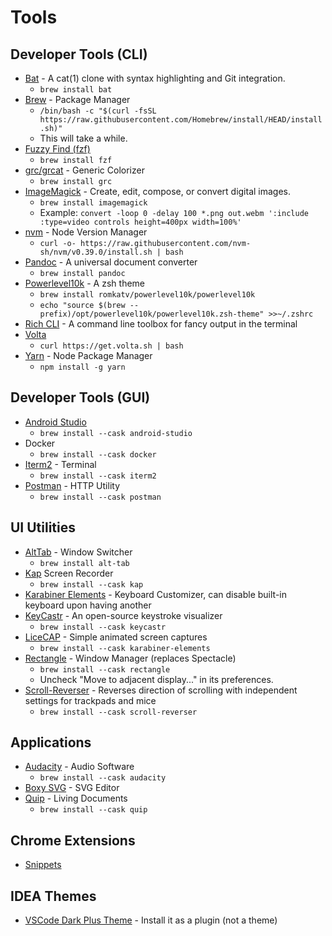# Tools

## Developer Tools (CLI)

- [Bat](https://github.com/sharkdp/bat) - A cat(1) clone with syntax highlighting and Git integration.
  - `brew install bat`
- [Brew](https://brew.sh) - Package Manager
  - `/bin/bash -c "$(curl -fsSL https://raw.githubusercontent.com/Homebrew/install/HEAD/install.sh)"`
  - This will take a while.
- [Fuzzy Find (fzf)](https://github.com/junegunn/fzf)
  - `brew install fzf`
- [grc/grcat](https://github.com/garabik/grc) - Generic Colorizer
  - `brew install grc`
- [ImageMagick](https://imagemagick.org/) - Create, edit, compose, or convert digital images.
  - `brew install imagemagick`
  - Example: `convert -loop 0 -delay 100 *.png out.webm ':include :type=video controls height=400px width=100%'`
- [nvm](https://github.com/nvm-sh/nvm#installing-and-updating) - Node Version Manager
  - `curl -o- https://raw.githubusercontent.com/nvm-sh/nvm/v0.39.0/install.sh | bash`
- [Pandoc](https://pandoc.org/) - A universal document converter
  - `brew install pandoc`
- [Powerlevel10k](https://github.com/romkatv/powerlevel10k#homebrew) - A zsh theme
  - `brew install romkatv/powerlevel10k/powerlevel10k`
  - `echo "source $(brew --prefix)/opt/powerlevel10k/powerlevel10k.zsh-theme" >>~/.zshrc`
- [Rich CLI](https://github.com/Textualize/rich-cli) - A command line toolbox for fancy output in the terminal 
- [Volta]()
  - `curl https://get.volta.sh | bash`
- [Yarn]() - Node Package Manager
  - `npm install -g yarn`

## Developer Tools (GUI)

- [Android Studio](https://developer.android.com/studio/)
  - `brew install --cask android-studio`
- Docker
  - `brew install --cask docker`
- [Iterm2](https://iterm2.com) - Terminal
  - `brew install --cask iterm2`
- [Postman](https://www.postman.com/) - HTTP Utility
  - `brew install --cask postman`

## UI Utilities

- [AltTab](https://alt-tab-macos.netlify.app/) - Window Switcher
  - `brew install alt-tab`
- [Kap](https://getkap.co/) Screen Recorder
  - `brew install --cask kap`
- [Karabiner Elements](https://karabiner-elements.pqrs.org/) - Keyboard Customizer, can disable built-in keyboard upon having another
- [KeyCastr](https://github.com/keycastr/keycastr) - An open-source keystroke visualizer
  - `brew install --cask keycastr`
- [LiceCAP](https://www.cockos.com/licecap/) - Simple animated screen captures
  - `brew install --cask karabiner-elements`
- [Rectangle](https://rectangleapp.com/) - Window Manager (replaces Spectacle)
  - `brew install --cask rectangle`
  - Uncheck "Move to adjacent display..." in its preferences.
- [Scroll-Reverser](https://pilotmoon.com/scrollreverser/) - Reverses direction of scrolling with independent settings for trackpads and mice
  - `brew install --cask scroll-reverser`

## Applications

- [Audacity](https://www.audacityteam.org/) - Audio Software
  - `brew install --cask audacity`
- [Boxy SVG](https://boxy-svg.com/) - SVG Editor
- [Quip](https://quip.com/) - Living Documents
  - `brew install --cask quip`

## Chrome Extensions

- [Snippets](https://chrome.google.com/webstore/detail/snippets/fakjeijchchmicjllnabpdkclfkpbiag)

## IDEA Themes

- [VSCode Dark Plus Theme](https://plugins.jetbrains.com/plugin/12255-visual-studio-code-dark-plus-theme) - Install it as a plugin (not a theme)
